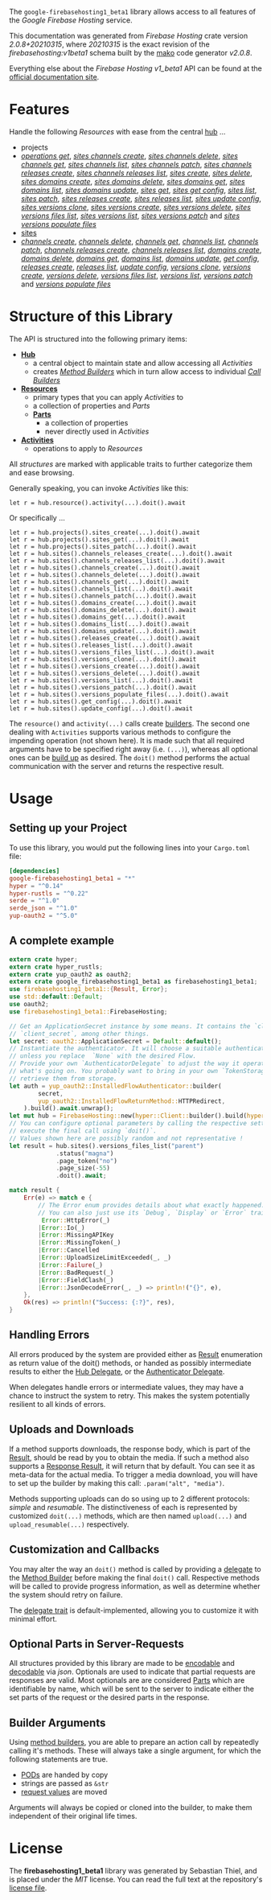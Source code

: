 <!---
DO NOT EDIT !
This file was generated automatically from 'src/mako/api/README.md.mako'
DO NOT EDIT !
-->
The `google-firebasehosting1_beta1` library allows access to all features of the *Google Firebase Hosting* service.

This documentation was generated from *Firebase Hosting* crate version *2.0.8+20210315*, where *20210315* is the exact revision of the *firebasehosting:v1beta1* schema built by the [mako](http://www.makotemplates.org/) code generator *v2.0.8*.

Everything else about the *Firebase Hosting* *v1_beta1* API can be found at the
[official documentation site](https://firebase.google.com/docs/hosting/).
# Features

Handle the following *Resources* with ease from the central [hub](https://docs.rs/google-firebasehosting1_beta1/2.0.8+20210315/google_firebasehosting1_beta1/FirebaseHosting) ... 

* projects
 * [*operations get*](https://docs.rs/google-firebasehosting1_beta1/2.0.8+20210315/google_firebasehosting1_beta1/api::ProjectOperationGetCall), [*sites channels create*](https://docs.rs/google-firebasehosting1_beta1/2.0.8+20210315/google_firebasehosting1_beta1/api::ProjectSiteChannelCreateCall), [*sites channels delete*](https://docs.rs/google-firebasehosting1_beta1/2.0.8+20210315/google_firebasehosting1_beta1/api::ProjectSiteChannelDeleteCall), [*sites channels get*](https://docs.rs/google-firebasehosting1_beta1/2.0.8+20210315/google_firebasehosting1_beta1/api::ProjectSiteChannelGetCall), [*sites channels list*](https://docs.rs/google-firebasehosting1_beta1/2.0.8+20210315/google_firebasehosting1_beta1/api::ProjectSiteChannelListCall), [*sites channels patch*](https://docs.rs/google-firebasehosting1_beta1/2.0.8+20210315/google_firebasehosting1_beta1/api::ProjectSiteChannelPatchCall), [*sites channels releases create*](https://docs.rs/google-firebasehosting1_beta1/2.0.8+20210315/google_firebasehosting1_beta1/api::ProjectSiteChannelReleaseCreateCall), [*sites channels releases list*](https://docs.rs/google-firebasehosting1_beta1/2.0.8+20210315/google_firebasehosting1_beta1/api::ProjectSiteChannelReleaseListCall), [*sites create*](https://docs.rs/google-firebasehosting1_beta1/2.0.8+20210315/google_firebasehosting1_beta1/api::ProjectSiteCreateCall), [*sites delete*](https://docs.rs/google-firebasehosting1_beta1/2.0.8+20210315/google_firebasehosting1_beta1/api::ProjectSiteDeleteCall), [*sites domains create*](https://docs.rs/google-firebasehosting1_beta1/2.0.8+20210315/google_firebasehosting1_beta1/api::ProjectSiteDomainCreateCall), [*sites domains delete*](https://docs.rs/google-firebasehosting1_beta1/2.0.8+20210315/google_firebasehosting1_beta1/api::ProjectSiteDomainDeleteCall), [*sites domains get*](https://docs.rs/google-firebasehosting1_beta1/2.0.8+20210315/google_firebasehosting1_beta1/api::ProjectSiteDomainGetCall), [*sites domains list*](https://docs.rs/google-firebasehosting1_beta1/2.0.8+20210315/google_firebasehosting1_beta1/api::ProjectSiteDomainListCall), [*sites domains update*](https://docs.rs/google-firebasehosting1_beta1/2.0.8+20210315/google_firebasehosting1_beta1/api::ProjectSiteDomainUpdateCall), [*sites get*](https://docs.rs/google-firebasehosting1_beta1/2.0.8+20210315/google_firebasehosting1_beta1/api::ProjectSiteGetCall), [*sites get config*](https://docs.rs/google-firebasehosting1_beta1/2.0.8+20210315/google_firebasehosting1_beta1/api::ProjectSiteGetConfigCall), [*sites list*](https://docs.rs/google-firebasehosting1_beta1/2.0.8+20210315/google_firebasehosting1_beta1/api::ProjectSiteListCall), [*sites patch*](https://docs.rs/google-firebasehosting1_beta1/2.0.8+20210315/google_firebasehosting1_beta1/api::ProjectSitePatchCall), [*sites releases create*](https://docs.rs/google-firebasehosting1_beta1/2.0.8+20210315/google_firebasehosting1_beta1/api::ProjectSiteReleaseCreateCall), [*sites releases list*](https://docs.rs/google-firebasehosting1_beta1/2.0.8+20210315/google_firebasehosting1_beta1/api::ProjectSiteReleaseListCall), [*sites update config*](https://docs.rs/google-firebasehosting1_beta1/2.0.8+20210315/google_firebasehosting1_beta1/api::ProjectSiteUpdateConfigCall), [*sites versions clone*](https://docs.rs/google-firebasehosting1_beta1/2.0.8+20210315/google_firebasehosting1_beta1/api::ProjectSiteVersionCloneCall), [*sites versions create*](https://docs.rs/google-firebasehosting1_beta1/2.0.8+20210315/google_firebasehosting1_beta1/api::ProjectSiteVersionCreateCall), [*sites versions delete*](https://docs.rs/google-firebasehosting1_beta1/2.0.8+20210315/google_firebasehosting1_beta1/api::ProjectSiteVersionDeleteCall), [*sites versions files list*](https://docs.rs/google-firebasehosting1_beta1/2.0.8+20210315/google_firebasehosting1_beta1/api::ProjectSiteVersionFileListCall), [*sites versions list*](https://docs.rs/google-firebasehosting1_beta1/2.0.8+20210315/google_firebasehosting1_beta1/api::ProjectSiteVersionListCall), [*sites versions patch*](https://docs.rs/google-firebasehosting1_beta1/2.0.8+20210315/google_firebasehosting1_beta1/api::ProjectSiteVersionPatchCall) and [*sites versions populate files*](https://docs.rs/google-firebasehosting1_beta1/2.0.8+20210315/google_firebasehosting1_beta1/api::ProjectSiteVersionPopulateFileCall)
* [sites](https://docs.rs/google-firebasehosting1_beta1/2.0.8+20210315/google_firebasehosting1_beta1/api::Site)
 * [*channels create*](https://docs.rs/google-firebasehosting1_beta1/2.0.8+20210315/google_firebasehosting1_beta1/api::SiteChannelCreateCall), [*channels delete*](https://docs.rs/google-firebasehosting1_beta1/2.0.8+20210315/google_firebasehosting1_beta1/api::SiteChannelDeleteCall), [*channels get*](https://docs.rs/google-firebasehosting1_beta1/2.0.8+20210315/google_firebasehosting1_beta1/api::SiteChannelGetCall), [*channels list*](https://docs.rs/google-firebasehosting1_beta1/2.0.8+20210315/google_firebasehosting1_beta1/api::SiteChannelListCall), [*channels patch*](https://docs.rs/google-firebasehosting1_beta1/2.0.8+20210315/google_firebasehosting1_beta1/api::SiteChannelPatchCall), [*channels releases create*](https://docs.rs/google-firebasehosting1_beta1/2.0.8+20210315/google_firebasehosting1_beta1/api::SiteChannelReleaseCreateCall), [*channels releases list*](https://docs.rs/google-firebasehosting1_beta1/2.0.8+20210315/google_firebasehosting1_beta1/api::SiteChannelReleaseListCall), [*domains create*](https://docs.rs/google-firebasehosting1_beta1/2.0.8+20210315/google_firebasehosting1_beta1/api::SiteDomainCreateCall), [*domains delete*](https://docs.rs/google-firebasehosting1_beta1/2.0.8+20210315/google_firebasehosting1_beta1/api::SiteDomainDeleteCall), [*domains get*](https://docs.rs/google-firebasehosting1_beta1/2.0.8+20210315/google_firebasehosting1_beta1/api::SiteDomainGetCall), [*domains list*](https://docs.rs/google-firebasehosting1_beta1/2.0.8+20210315/google_firebasehosting1_beta1/api::SiteDomainListCall), [*domains update*](https://docs.rs/google-firebasehosting1_beta1/2.0.8+20210315/google_firebasehosting1_beta1/api::SiteDomainUpdateCall), [*get config*](https://docs.rs/google-firebasehosting1_beta1/2.0.8+20210315/google_firebasehosting1_beta1/api::SiteGetConfigCall), [*releases create*](https://docs.rs/google-firebasehosting1_beta1/2.0.8+20210315/google_firebasehosting1_beta1/api::SiteReleaseCreateCall), [*releases list*](https://docs.rs/google-firebasehosting1_beta1/2.0.8+20210315/google_firebasehosting1_beta1/api::SiteReleaseListCall), [*update config*](https://docs.rs/google-firebasehosting1_beta1/2.0.8+20210315/google_firebasehosting1_beta1/api::SiteUpdateConfigCall), [*versions clone*](https://docs.rs/google-firebasehosting1_beta1/2.0.8+20210315/google_firebasehosting1_beta1/api::SiteVersionCloneCall), [*versions create*](https://docs.rs/google-firebasehosting1_beta1/2.0.8+20210315/google_firebasehosting1_beta1/api::SiteVersionCreateCall), [*versions delete*](https://docs.rs/google-firebasehosting1_beta1/2.0.8+20210315/google_firebasehosting1_beta1/api::SiteVersionDeleteCall), [*versions files list*](https://docs.rs/google-firebasehosting1_beta1/2.0.8+20210315/google_firebasehosting1_beta1/api::SiteVersionFileListCall), [*versions list*](https://docs.rs/google-firebasehosting1_beta1/2.0.8+20210315/google_firebasehosting1_beta1/api::SiteVersionListCall), [*versions patch*](https://docs.rs/google-firebasehosting1_beta1/2.0.8+20210315/google_firebasehosting1_beta1/api::SiteVersionPatchCall) and [*versions populate files*](https://docs.rs/google-firebasehosting1_beta1/2.0.8+20210315/google_firebasehosting1_beta1/api::SiteVersionPopulateFileCall)




# Structure of this Library

The API is structured into the following primary items:

* **[Hub](https://docs.rs/google-firebasehosting1_beta1/2.0.8+20210315/google_firebasehosting1_beta1/FirebaseHosting)**
    * a central object to maintain state and allow accessing all *Activities*
    * creates [*Method Builders*](https://docs.rs/google-firebasehosting1_beta1/2.0.8+20210315/google_firebasehosting1_beta1/client::MethodsBuilder) which in turn
      allow access to individual [*Call Builders*](https://docs.rs/google-firebasehosting1_beta1/2.0.8+20210315/google_firebasehosting1_beta1/client::CallBuilder)
* **[Resources](https://docs.rs/google-firebasehosting1_beta1/2.0.8+20210315/google_firebasehosting1_beta1/client::Resource)**
    * primary types that you can apply *Activities* to
    * a collection of properties and *Parts*
    * **[Parts](https://docs.rs/google-firebasehosting1_beta1/2.0.8+20210315/google_firebasehosting1_beta1/client::Part)**
        * a collection of properties
        * never directly used in *Activities*
* **[Activities](https://docs.rs/google-firebasehosting1_beta1/2.0.8+20210315/google_firebasehosting1_beta1/client::CallBuilder)**
    * operations to apply to *Resources*

All *structures* are marked with applicable traits to further categorize them and ease browsing.

Generally speaking, you can invoke *Activities* like this:

```Rust,ignore
let r = hub.resource().activity(...).doit().await
```

Or specifically ...

```ignore
let r = hub.projects().sites_create(...).doit().await
let r = hub.projects().sites_get(...).doit().await
let r = hub.projects().sites_patch(...).doit().await
let r = hub.sites().channels_releases_create(...).doit().await
let r = hub.sites().channels_releases_list(...).doit().await
let r = hub.sites().channels_create(...).doit().await
let r = hub.sites().channels_delete(...).doit().await
let r = hub.sites().channels_get(...).doit().await
let r = hub.sites().channels_list(...).doit().await
let r = hub.sites().channels_patch(...).doit().await
let r = hub.sites().domains_create(...).doit().await
let r = hub.sites().domains_delete(...).doit().await
let r = hub.sites().domains_get(...).doit().await
let r = hub.sites().domains_list(...).doit().await
let r = hub.sites().domains_update(...).doit().await
let r = hub.sites().releases_create(...).doit().await
let r = hub.sites().releases_list(...).doit().await
let r = hub.sites().versions_files_list(...).doit().await
let r = hub.sites().versions_clone(...).doit().await
let r = hub.sites().versions_create(...).doit().await
let r = hub.sites().versions_delete(...).doit().await
let r = hub.sites().versions_list(...).doit().await
let r = hub.sites().versions_patch(...).doit().await
let r = hub.sites().versions_populate_files(...).doit().await
let r = hub.sites().get_config(...).doit().await
let r = hub.sites().update_config(...).doit().await
```

The `resource()` and `activity(...)` calls create [builders][builder-pattern]. The second one dealing with `Activities` 
supports various methods to configure the impending operation (not shown here). It is made such that all required arguments have to be 
specified right away (i.e. `(...)`), whereas all optional ones can be [build up][builder-pattern] as desired.
The `doit()` method performs the actual communication with the server and returns the respective result.

# Usage

## Setting up your Project

To use this library, you would put the following lines into your `Cargo.toml` file:

```toml
[dependencies]
google-firebasehosting1_beta1 = "*"
hyper = "^0.14"
hyper-rustls = "^0.22"
serde = "^1.0"
serde_json = "^1.0"
yup-oauth2 = "^5.0"
```

## A complete example

```Rust
extern crate hyper;
extern crate hyper_rustls;
extern crate yup_oauth2 as oauth2;
extern crate google_firebasehosting1_beta1 as firebasehosting1_beta1;
use firebasehosting1_beta1::{Result, Error};
use std::default::Default;
use oauth2;
use firebasehosting1_beta1::FirebaseHosting;

// Get an ApplicationSecret instance by some means. It contains the `client_id` and 
// `client_secret`, among other things.
let secret: oauth2::ApplicationSecret = Default::default();
// Instantiate the authenticator. It will choose a suitable authentication flow for you, 
// unless you replace  `None` with the desired Flow.
// Provide your own `AuthenticatorDelegate` to adjust the way it operates and get feedback about 
// what's going on. You probably want to bring in your own `TokenStorage` to persist tokens and
// retrieve them from storage.
let auth = yup_oauth2::InstalledFlowAuthenticator::builder(
        secret,
        yup_oauth2::InstalledFlowReturnMethod::HTTPRedirect,
    ).build().await.unwrap();
let mut hub = FirebaseHosting::new(hyper::Client::builder().build(hyper_rustls::HttpsConnector::with_native_roots()), auth);
// You can configure optional parameters by calling the respective setters at will, and
// execute the final call using `doit()`.
// Values shown here are possibly random and not representative !
let result = hub.sites().versions_files_list("parent")
             .status("magna")
             .page_token("no")
             .page_size(-55)
             .doit().await;

match result {
    Err(e) => match e {
        // The Error enum provides details about what exactly happened.
        // You can also just use its `Debug`, `Display` or `Error` traits
         Error::HttpError(_)
        |Error::Io(_)
        |Error::MissingAPIKey
        |Error::MissingToken(_)
        |Error::Cancelled
        |Error::UploadSizeLimitExceeded(_, _)
        |Error::Failure(_)
        |Error::BadRequest(_)
        |Error::FieldClash(_)
        |Error::JsonDecodeError(_, _) => println!("{}", e),
    },
    Ok(res) => println!("Success: {:?}", res),
}

```
## Handling Errors

All errors produced by the system are provided either as [Result](https://docs.rs/google-firebasehosting1_beta1/2.0.8+20210315/google_firebasehosting1_beta1/client::Result) enumeration as return value of
the doit() methods, or handed as possibly intermediate results to either the 
[Hub Delegate](https://docs.rs/google-firebasehosting1_beta1/2.0.8+20210315/google_firebasehosting1_beta1/client::Delegate), or the [Authenticator Delegate](https://docs.rs/yup-oauth2/*/yup_oauth2/trait.AuthenticatorDelegate.html).

When delegates handle errors or intermediate values, they may have a chance to instruct the system to retry. This 
makes the system potentially resilient to all kinds of errors.

## Uploads and Downloads
If a method supports downloads, the response body, which is part of the [Result](https://docs.rs/google-firebasehosting1_beta1/2.0.8+20210315/google_firebasehosting1_beta1/client::Result), should be
read by you to obtain the media.
If such a method also supports a [Response Result](https://docs.rs/google-firebasehosting1_beta1/2.0.8+20210315/google_firebasehosting1_beta1/client::ResponseResult), it will return that by default.
You can see it as meta-data for the actual media. To trigger a media download, you will have to set up the builder by making
this call: `.param("alt", "media")`.

Methods supporting uploads can do so using up to 2 different protocols: 
*simple* and *resumable*. The distinctiveness of each is represented by customized 
`doit(...)` methods, which are then named `upload(...)` and `upload_resumable(...)` respectively.

## Customization and Callbacks

You may alter the way an `doit()` method is called by providing a [delegate](https://docs.rs/google-firebasehosting1_beta1/2.0.8+20210315/google_firebasehosting1_beta1/client::Delegate) to the 
[Method Builder](https://docs.rs/google-firebasehosting1_beta1/2.0.8+20210315/google_firebasehosting1_beta1/client::CallBuilder) before making the final `doit()` call. 
Respective methods will be called to provide progress information, as well as determine whether the system should 
retry on failure.

The [delegate trait](https://docs.rs/google-firebasehosting1_beta1/2.0.8+20210315/google_firebasehosting1_beta1/client::Delegate) is default-implemented, allowing you to customize it with minimal effort.

## Optional Parts in Server-Requests

All structures provided by this library are made to be [encodable](https://docs.rs/google-firebasehosting1_beta1/2.0.8+20210315/google_firebasehosting1_beta1/client::RequestValue) and 
[decodable](https://docs.rs/google-firebasehosting1_beta1/2.0.8+20210315/google_firebasehosting1_beta1/client::ResponseResult) via *json*. Optionals are used to indicate that partial requests are responses 
are valid.
Most optionals are are considered [Parts](https://docs.rs/google-firebasehosting1_beta1/2.0.8+20210315/google_firebasehosting1_beta1/client::Part) which are identifiable by name, which will be sent to 
the server to indicate either the set parts of the request or the desired parts in the response.

## Builder Arguments

Using [method builders](https://docs.rs/google-firebasehosting1_beta1/2.0.8+20210315/google_firebasehosting1_beta1/client::CallBuilder), you are able to prepare an action call by repeatedly calling it's methods.
These will always take a single argument, for which the following statements are true.

* [PODs][wiki-pod] are handed by copy
* strings are passed as `&str`
* [request values](https://docs.rs/google-firebasehosting1_beta1/2.0.8+20210315/google_firebasehosting1_beta1/client::RequestValue) are moved

Arguments will always be copied or cloned into the builder, to make them independent of their original life times.

[wiki-pod]: http://en.wikipedia.org/wiki/Plain_old_data_structure
[builder-pattern]: http://en.wikipedia.org/wiki/Builder_pattern
[google-go-api]: https://github.com/google/google-api-go-client

# License
The **firebasehosting1_beta1** library was generated by Sebastian Thiel, and is placed 
under the *MIT* license.
You can read the full text at the repository's [license file][repo-license].

[repo-license]: https://github.com/Byron/google-apis-rsblob/main/LICENSE.md
